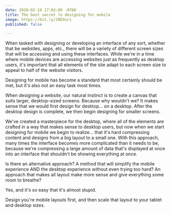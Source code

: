 ```yaml
---
date: 2020-02-16 17:03:09 -0700
title: The best secret to designing for mobile
image: https://bit.ly/38EXuri
published: false

---
```

When tasked with designing or developing an interface of any sort, whether that be websites, apps, etc., there will be a variety of different screen sizes that will be accessing and using these interfaces. While we're in a time where mobile devices are accessing websites just as frequently as desktop users, it's important that all elements of the site adapt to each screen size to appeal to half of the website visitors. 

Designing for mobile has become a standard that most certainly should be met, but it's also not an easy task most times.

When designing a website, our natural instinct is to create a canvas that suits larger, desktop-sized screens. Because why wouldn't we? It makes sense that we would first design for desktop... on a desktop. After the desktop design is complete, we then begin designing for smaller screens.

We've created a masterpiece for the desktop, where all of the elements are crafted in a way that makes sense to desktop users, but now when we start designing for mobile we begin to realize... that it's hard compressing content and designs from a big layout to a small one. With this approach, many times the interface becomes more complicated than it needs to be, because we're compressing a large amount of data that's displayed at once into an interface that shouldn't be showing everything at once.

Is there an alternative approach? A method that will simplify the mobile experience AND the desktop experience without even trying too hard? An approach that makes all layout make more sense and give everything some room to breathe?

Yes, and it's so easy that it's almost stupid.

Design you're mobile layouts first, and then scale that layout to your tablet and desktop sizes.
